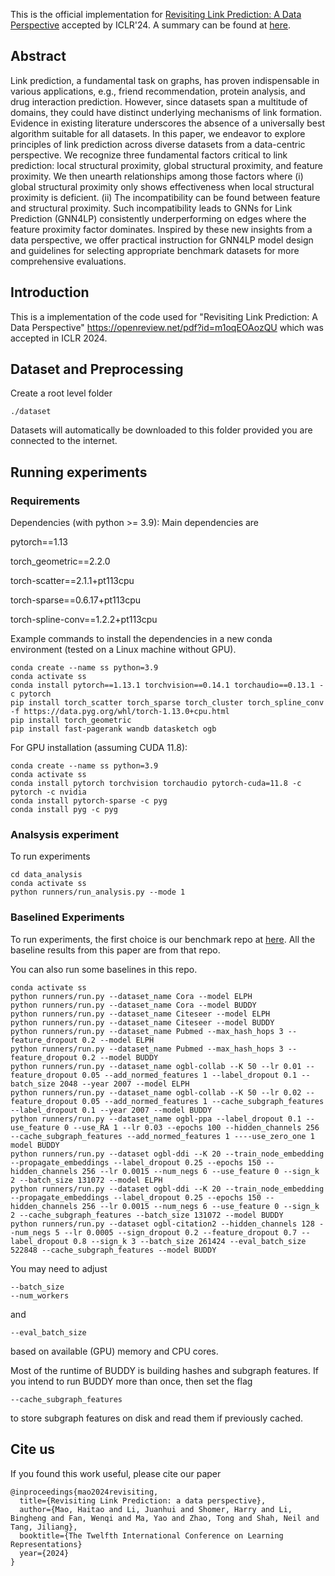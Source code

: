 This is the official implementation for [Revisiting Link Prediction: A Data Perspective]([https://proceedings.neurips.cc/paper_files/paper/2023/file/74f1edadbdf495e7258ee8db7b1d3acd-Paper-Conference.pdf](https://arxiv.org/pdf/2310.00793)) accepted by ICLR'24. A summary can be found at [here]([https://haitaomao.github.io/categories/ResearchSummary/#section134](https://haitaomao.github.io/categories/ResearchSummary/#section131)).



## Abstract

Link prediction, a fundamental task on graphs, has proven indispensable in various applications, e.g., friend recommendation, protein analysis, and drug interaction prediction. However, since datasets span a multitude of domains, they could have distinct underlying mechanisms of link formation. Evidence in existing literature underscores the absence of a universally best algorithm suitable for all datasets. In this paper, we endeavor to explore principles of link prediction across diverse datasets from a data-centric perspective. We recognize three fundamental factors critical to link prediction: local structural proximity, global structural proximity, and feature proximity. We then unearth relationships among those factors where (i) global structural proximity only shows effectiveness when local structural proximity is deficient. (ii) The incompatibility can be found between feature and structural proximity. Such incompatibility leads to GNNs for Link Prediction (GNN4LP) consistently underperforming on edges where the feature proximity factor dominates. Inspired by these new insights from a data perspective, we offer practical instruction for GNN4LP model design and guidelines for selecting appropriate benchmark datasets for more comprehensive evaluations.

## Introduction

This is a implementation of the code used for "Revisiting Link Prediction: A Data Perspective" https://openreview.net/pdf?id=m1oqEOAozQU which was accepted in ICLR 2024.

## Dataset and Preprocessing

Create a root level folder

```
./dataset
```

Datasets will automatically be downloaded to this folder provided you are connected to the internet.

## Running experiments

### Requirements

Dependencies (with python >= 3.9):
Main dependencies are

pytorch==1.13

torch_geometric==2.2.0

torch-scatter==2.1.1+pt113cpu

torch-sparse==0.6.17+pt113cpu

torch-spline-conv==1.2.2+pt113cpu


Example commands to install the dependencies in a new conda environment (tested on a Linux machine without GPU).

```
conda create --name ss python=3.9
conda activate ss
conda install pytorch==1.13.1 torchvision==0.14.1 torchaudio==0.13.1 -c pytorch
pip install torch_scatter torch_sparse torch_cluster torch_spline_conv -f https://data.pyg.org/whl/torch-1.13.0+cpu.html
pip install torch_geometric
pip install fast-pagerank wandb datasketch ogb
```


For GPU installation (assuming CUDA 11.8): 

```
conda create --name ss python=3.9
conda activate ss
conda install pytorch torchvision torchaudio pytorch-cuda=11.8 -c pytorch -c nvidia
conda install pytorch-sparse -c pyg
conda install pyg -c pyg
```

### Analsysis experiment 

To run experiments

```
cd data_analysis
conda activate ss
python runners/run_analysis.py --mode 1
```

### Baselined Experiments

To run experiments, the first choice is our benchmark repo at [here](https://github.com/Juanhui28/HeaRT). All the baseline results from this paper are from that repo.

You can also run some baselines in this repo.

```
conda activate ss
python runners/run.py --dataset_name Cora --model ELPH
python runners/run.py --dataset_name Cora --model BUDDY
python runners/run.py --dataset_name Citeseer --model ELPH
python runners/run.py --dataset_name Citeseer --model BUDDY
python runners/run.py --dataset_name Pubmed --max_hash_hops 3 --feature_dropout 0.2 --model ELPH
python runners/run.py --dataset_name Pubmed --max_hash_hops 3 --feature_dropout 0.2 --model BUDDY
python runners/run.py --dataset_name ogbl-collab --K 50 --lr 0.01 --feature_dropout 0.05 --add_normed_features 1 --label_dropout 0.1 --batch_size 2048 --year 2007 --model ELPH
python runners/run.py --dataset_name ogbl-collab --K 50 --lr 0.02 --feature_dropout 0.05 --add_normed_features 1 --cache_subgraph_features --label_dropout 0.1 --year 2007 --model BUDDY
python runners/run.py --dataset_name ogbl-ppa --label_dropout 0.1 --use_feature 0 --use_RA 1 --lr 0.03 --epochs 100 --hidden_channels 256 --cache_subgraph_features --add_normed_features 1 ----use_zero_one 1 model BUDDY
python runners/run.py --dataset ogbl-ddi --K 20 --train_node_embedding --propagate_embeddings --label_dropout 0.25 --epochs 150 --hidden_channels 256 --lr 0.0015 --num_negs 6 --use_feature 0 --sign_k 2 --batch_size 131072 --model ELPH
python runners/run.py --dataset ogbl-ddi --K 20 --train_node_embedding --propagate_embeddings --label_dropout 0.25 --epochs 150 --hidden_channels 256 --lr 0.0015 --num_negs 6 --use_feature 0 --sign_k 2 --cache_subgraph_features --batch_size 131072 --model BUDDY
python runners/run.py --dataset ogbl-citation2 --hidden_channels 128 --num_negs 5 --lr 0.0005 --sign_dropout 0.2 --feature_dropout 0.7 --label_dropout 0.8 --sign_k 3 --batch_size 261424 --eval_batch_size 522848 --cache_subgraph_features --model BUDDY
```

You may need to adjust 

```
--batch_size 
--num_workers
```

and 

```
--eval_batch_size
```

based on available (GPU) memory and CPU cores.

Most of the runtime of BUDDY is building hashes and subgraph features. If you intend to run BUDDY more than once, then set the flag

```
--cache_subgraph_features
```

to store subgraph features on disk and read them if previously cached.


## Cite us

If you found this work useful, please cite our paper

```
@inproceedings{mao2024revisiting,
  title={Revisiting Link Prediction: a data perspective},
  author={Mao, Haitao and Li, Juanhui and Shomer, Harry and Li, Bingheng and Fan, Wenqi and Ma, Yao and Zhao, Tong and Shah, Neil and Tang, Jiliang},
  booktitle={The Twelfth International Conference on Learning Representations}
  year={2024}
}
```
